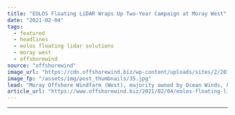 ```yaml
---
title: "EOLOS Floating LiDAR Wraps Up Two-Year Campaign at Moray West"
date: "2021-02-04"
tags: 
  - featured
  - headlines
  - eolos floating lidar solutions
  - moray west
  - offshorewind
source: "offshorewind"
image_url: "https://cdn.offshorewind.biz/wp-content/uploads/sites/2/2018/12/11092230/eolos-deployment-drone-photo.jpg"
image_fp: "/assets/img/post_thumbnails/35.jpg"
lead: "Moray Offshore Windfarm (West), majority owned by Ocean Winds, has completed a two-year resource"
article_url: "https://www.offshorewind.biz/2021/02/04/eolos-floating-lidar-wraps-up-two-year-campaign-at-moray-west/"
---
```


---
